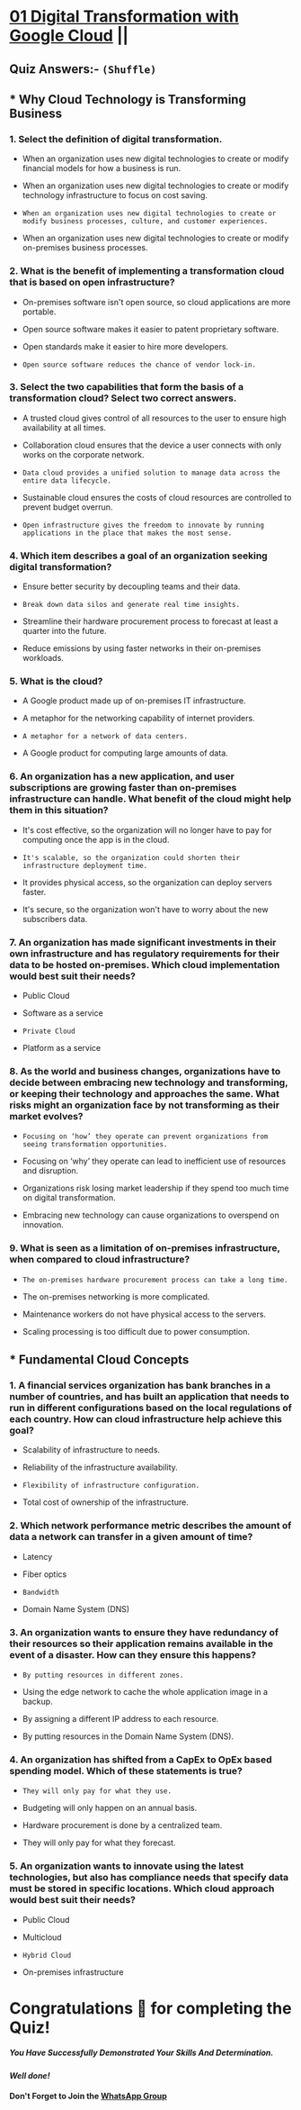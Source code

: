 # [01 Digital Transformation with Google Cloud](https://www.cloudskillsboost.google/paths/9/course_templates/266) ||

## Quiz Answers:- `(Shuffle)`

## * Why Cloud Technology is Transforming Business


### 1. Select the definition of digital transformation.

* When an organization uses new digital technologies to create or modify financial models for how a business is run.

* When an organization uses new digital technologies to create or modify technology infrastructure to focus on cost saving.

* `When an organization uses new digital technologies to create or modify business processes, culture, and customer experiences.`

* When an organization uses new digital technologies to create or modify on-premises business processes.


### 2. What is the benefit of implementing a transformation cloud that is based on open infrastructure?

* On-premises software isn't open source, so cloud applications are more portable.

* Open source software makes it easier to patent proprietary software.

* Open standards make it easier to hire more developers.

* `Open source software reduces the chance of vendor lock-in.`


### 3. Select the two capabilities that form the basis of a transformation cloud? Select two correct answers.

* A trusted cloud gives control of all resources to the user to ensure high availability at all times.

* Collaboration cloud ensures that the device a user connects with only works on the corporate network.

* `Data cloud provides a unified solution to manage data across the entire data lifecycle.`

* Sustainable cloud ensures the costs of cloud resources are controlled to prevent budget overrun.

* `Open infrastructure gives the freedom to innovate by running applications in the place that makes the most sense.`


### 4. Which item describes a goal of an organization seeking digital transformation?

* Ensure better security by decoupling teams and their data.

* `Break down data silos and generate real time insights.`

* Streamline their hardware procurement process to forecast at least a quarter into the future.

* Reduce emissions by using faster networks in their on-premises workloads.


### 5. What is the cloud?

* A Google product made up of on-premises IT infrastructure.

* A metaphor for the networking capability of internet providers.

* `A metaphor for a network of data centers.`

* A Google product for computing large amounts of data.


### 6. An organization has a new application, and user subscriptions are growing faster than on-premises infrastructure can handle. What benefit of the cloud might help them in this situation?

* It's cost effective, so the organization will no longer have to pay for computing once the app is in the cloud.

* `It's scalable, so the organization could shorten their infrastructure deployment time.`

* It provides physical access, so the organization can deploy servers faster.

* It's secure, so the organization won't have to worry about the new subscribers data.


### 7. An organization has made significant investments in their own infrastructure and has regulatory requirements for their data to be hosted on-premises. Which cloud implementation would best suit their needs?

* Public Cloud

* Software as a service

* `Private Cloud`

* Platform as a service


### 8. As the world and business changes, organizations have to decide between embracing new technology and transforming, or keeping their technology and approaches the same. What risks might an organization face by not transforming as their market evolves?

* `Focusing on ‘how’ they operate can prevent organizations from seeing transformation opportunities.`

* Focusing on ‘why’ they operate can lead to inefficient use of resources and disruption.

* Organizations risk losing market leadership if they spend too much time on digital transformation.

* Embracing new technology can cause organizations to overspend on innovation.


### 9. What is seen as a limitation of on-premises infrastructure, when compared to cloud infrastructure?

* `The on-premises hardware procurement process can take a long time.`

* The on-premises networking is more complicated.

* Maintenance workers do not have physical access to the servers.

* Scaling processing is too difficult due to power consumption.


## * Fundamental Cloud Concepts


### 1. A financial services organization has bank branches in a number of countries, and has built an application that needs to run in different configurations based on the local regulations of each country. How can cloud infrastructure help achieve this goal?

* Scalability of infrastructure to needs.

* Reliability of the infrastructure availability.

* `Flexibility of infrastructure configuration.`

* Total cost of ownership of the infrastructure.


### 2. Which network performance metric describes the amount of data a network can transfer in a given amount of time?

* Latency

* Fiber optics

* `Bandwidth`

* Domain Name System (DNS)


### 3. An organization wants to ensure they have redundancy of their resources so their application remains available in the event of a disaster. How can they ensure this happens?

* `By putting resources in different zones.`

* Using the edge network to cache the whole application image in a backup.

* By assigning a different IP address to each resource.

* By putting resources in the Domain Name System (DNS).


### 4. An organization has shifted from a CapEx to OpEx based spending model. Which of these statements is true?

* `They will only pay for what they use.`

* Budgeting will only happen on an annual basis.

* Hardware procurement is done by a centralized team.

* They will only pay for what they forecast.


### 5. An organization wants to innovate using the latest technologies, but also has compliance needs that specify data must be stored in specific locations. Which cloud approach would best suit their needs?

* Public Cloud

* Multicloud

* `Hybrid Cloud`

* On-premises infrastructure

  
# Congratulations 🎉 for completing the Quiz!

##### *You Have Successfully Demonstrated Your Skills And Determination.*

#### *Well done!*

#### Don't Forget to Join the [WhatsApp Group](https://chat.whatsapp.com/CcX9gXycV1lKmOjnZQCk7g) 

